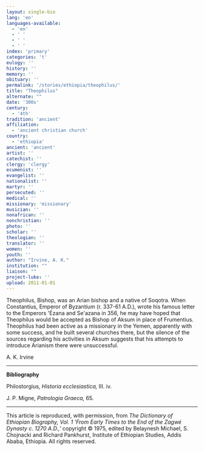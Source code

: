 ```yaml
---
layout: single-bio
lang: 'en'
languages-available:
  - 'en'
  - ' '
  - ' '
  - ' '
index: 'primary'
categories: 't'
eulogy: ''
history: ''
memory: ''
obituary: ''
permalink: '/stories/ethiopia/theophilus/'
title: "Theophilus"
alternate: ""
date: '300s'
century:
  - '4th'
tradition: 'ancient'
affiliation:
  - 'ancient christian church'
country:
  - 'ethiopia'
ancient: 'ancient'
artist: ''
catechist: ''
clergy: 'clergy'
ecumenist: ''
evangelist: ''
nationalist: ''
martyr: ''
persecuted: ''
medical: ''
missionary: 'missionary'
musician: ''
nonafrican: ''
nonchristian: ''
photo: ''
scholar: ''
theologian: ''
translator: ''
women: ''
youth: ''
author: "Irvine, A. K."
institution: ""
liaison: ""
project-luke: ''
upload: 2011-01-01
---
```




Theophilus, Bishop, was an Arian bishop and a native of Soqotra. When Constantius, Emperor of Byzantium (r. 337-61 A.D.), wrote his famous letter to the Emperors 'Ézana and Se'azana in 356, he may have hoped that Theophilus would be accepted as Bishop of Aksum in place of Frumentius. Theophilus had been active as a missionary in the Yemen, apparently with some success, and he built several churches there, but the silence of the sources regarding his activities in Aksum suggests that his attempts to introduce Arianism there were unsuccessful.

A. K. Irvine

---

**Bibliography**

Philostorgius, *Historia ecclesiastica,* III. iv.

J. P. Migne, *Patrologia Graeca,* 65.

---

This article is reproduced, with permission, from *The Dictionary of Ethiopian Biography, Vol. 1 'From Early Times to the End of the Zagwé Dynasty c. 1270 A.D.,'* copyright &copy; 1975, edited by Belaynesh Michael, S. Chojnacki and Richard Pankhurst, Institute of Ethiopian Studies, Addis Ababa, Ethiopia.  All rights reserved.

